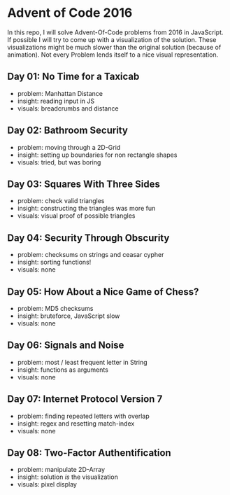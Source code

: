 # Advent of Code 2016

In this repo, I will solve Advent-Of-Code problems from 2016 in JavaScript. If possible I will try to come up with a visualization of the solution. These visualizations might be much slower than the original solution (because of animation). Not every Problem lends itself to a nice visual representation.

## Day 01: No Time for a Taxicab
- problem: Manhattan Distance 
- insight: reading input in JS
- visuals: breadcrumbs and distance
  
## Day 02: Bathroom Security
- problem: moving through a 2D-Grid
- insight: setting up boundaries for non rectangle shapes
- visuals: tried, but was boring

## Day 03: Squares With Three Sides
- problem: check valid triangles
- insight: constructing the triangles was more fun
- visuals: visual proof of possible triangles

## Day 04: Security Through Obscurity
- problem: checksums on strings and ceasar cypher
- insight: sorting functions!
- visuals: none

## Day 05: How About a Nice Game of Chess?
- problem: MD5 checksums
- insight: bruteforce, JavaScript slow
- visuals: none

## Day 06: Signals and Noise
- problem: most / least frequent letter in String
- insight: functions as arguments 
- visuals: none

## Day 07: Internet Protocol Version 7
- problem: finding repeated letters with overlap
- insight: regex and resetting match-index
- visuals: none

## Day 08: Two-Factor Authentification
- problem: manipulate 2D-Array
- insight: solution *is* the visualization
- visuals: pixel display
